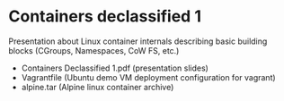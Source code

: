 # Containers declassified 1
Presentation about Linux container internals describing basic building blocks (CGroups, Namespaces, CoW FS, etc.)

- Containers Declassified 1.pdf (presentation slides)
- Vagrantfile (Ubuntu demo VM deployment configuration for vagrant)
- alpine.tar (Alpine linux container archive)

